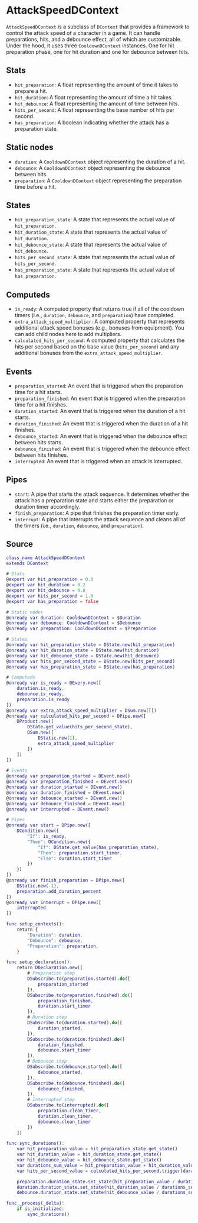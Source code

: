 # AttackSpeedDContext

`AttackSpeedDContext` is a subclass of `DContext` that provides a framework to control the attack speed of a character in a game. It can handle preparations, hits, and a debounce effect, all of which are customizable. Under the hood, it uses three `CooldownDContext` instances. One for hit preparation phase, one for hit duration and one for debounce between hits.

## Stats

- `hit_preparation`: A float representing the amount of time it takes to prepare a hit.
- `hit_duration`: A float representing the amount of time a hit takes.
- `hit_debounce`: A float representing the amount of time between hits.
- `hits_per_second`: A float representing the base number of hits per second.
- `has_preparation`: A boolean indicating whether the attack has a preparation state.

## Static nodes

- `duration`: A `CooldownDContext` object representing the duration of a hit.
- `debounce`: A `CooldownDContext` object representing the debounce between hits.
- `preparation`: A `CooldownDContext` object representing the preparation time before a hit.

## States

- `hit_preparation_state`: A state that represents the actual value of `hit_preparation`.
- `hit_duration_state`: A state that represents the actual value of `hit_duration`.
- `hit_debounce_state`: A state that represents the actual value of `hit_debounce`.
- `hits_per_second_state`: A state that represents the actual value of `hits_per_second`.
- `has_preparation_state`: A state that represents the actual value of `has_preparation`.

## Computeds

- `is_ready`: A computed property that returns true if all of the cooldown timers (i.e., `duration`, `debounce`, and `preparation`) have completed.
- `extra_attack_speed_multiplier`: A computed property that represents additional attack speed bonuses (e.g., bonuses from equipment). You can add child nodes here to add multipliers.
- `calculated_hits_per_second`: A computed property that calculates the hits per second based on the base value (`hits_per_second`) and any additional bonuses from the `extra_attack_speed_multiplier`.

## Events

- `preparation_started`: An event that is triggered when the preparation time for a hit starts.
- `preparation_finished`: An event that is triggered when the preparation time for a hit finishes.
- `duration_started`: An event that is triggered when the duration of a hit starts.
- `duration_finished`: An event that is triggered when the duration of a hit finishes.
- `debounce_started`: An event that is triggered when the debounce effect between hits starts.
- `debounce_finished`: An event that is triggered when the debounce effect between hits finishes.
- `interrupted`: An event that is triggered when an attack is interrupted.

## Pipes

- `start`: A pipe that starts the attack sequence. It determines whether the attack has a preparation state and starts either the preparation or duration timer accordingly.
- `finish_preparation`: A pipe that finishes the preparation timer early.
- `interrupt`: A pipe that interrupts the attack sequence and cleans all of the timers (i.e., `duration`, `debounce`, and `preparation`).

## Source

```gd
class_name AttackSpeedDContext
extends DContext

# Stats
@export var hit_preparation = 0.0
@export var hit_duration = 0.2
@export var hit_debounce = 0.8
@export var hits_per_second = 1.0
@export var has_preparation = false

# Static nodes
@onready var duration: CooldownDContext = $Duration
@onready var debounce: CooldownDContext = $Debounce
@onready var preparation: CooldownDContext = $Preparation

# States
@onready var hit_preparation_state = DState.new(hit_preparation)
@onready var hit_duration_state = DState.new(hit_duration)
@onready var hit_debounce_state = DState.new(hit_debounce)
@onready var hits_per_second_state = DState.new(hits_per_second)
@onready var has_preparation_state = DState.new(has_preparation)

# Computeds
@onready var is_ready = DEvery.new([
	duration.is_ready,
	debounce.is_ready,
	preparation.is_ready
])
@onready var extra_attack_speed_multiplier = DSum.new([])
@onready var calculated_hits_per_second = DPipe.new([
	DProduct.new([
		DState.get_value(hits_per_second_state),
		DSum.new([
			DStatic.new(1),
			extra_attack_speed_multiplier
		])
	])
])

# Events
@onready var preparation_started = DEvent.new()
@onready var preparation_finished = DEvent.new()
@onready var duration_started = DEvent.new()
@onready var duration_finished = DEvent.new()
@onready var debounce_started = DEvent.new()
@onready var debounce_finished = DEvent.new()
@onready var interrupted = DEvent.new()

# Pipes
@onready var start = DPipe.new([
	DCondition.new({
		"If": is_ready,
		"Then": DCondition.new({
			"If": DState.get_value(has_preparation_state),
			"Then": preparation.start_timer,
			"Else": duration.start_timer
		})
	})
])
@onready var finish_preparation = DPipe.new([
	DStatic.new(-1),
	preparation.add_duration_percent
])
@onready var interrupt = DPipe.new([
	interrupted
])

func setup_contexts():
	return {
		"Duration": duration,
		"Debounce": debounce,
		"Preparation": preparation,
	}

func setup_declaration():
	return DDeclaration.new([
		# Preparation step
		DSubscribe.to(preparation.started).do([
			preparation_started
		]),
		DSubscribe.to(preparation.finished).do([
			preparation_finished,
			duration.start_timer
		]),
		# Duration step
		DSubscribe.to(duration.started).do([
			duration_started,
		]),
		DSubscribe.to(duration.finished).do([
			duration_finished,
			debounce.start_timer
		]),
		# Debounce step
		DSubscribe.to(debounce.started).do([
			debounce_started,
		]),
		DSubscribe.to(debounce.finished).do([
			debounce_finished,
		]),
		# Interrupted step
		DSubscribe.to(interrupted).do([
			preparation.clean_timer,
			duration.clean_timer,
			debounce.clean_timer
		])
	])

func sync_durations():
	var hit_preparation_value = hit_preparation_state.get_state()
	var hit_duration_value = hit_duration_state.get_state()
	var hit_debounce_value = hit_debounce_state.get_state()
	var durations_sum_value = hit_preparation_value + hit_duration_value + hit_debounce_value
	var hits_per_second_value = calculated_hits_per_second.trigger(durations_sum_value)

	preparation.duration_state.set_state(hit_preparation_value / durations_sum_value / hits_per_second_value)
	duration.duration_state.set_state(hit_duration_value / durations_sum_value / hits_per_second_value)
	debounce.duration_state.set_state(hit_debounce_value / durations_sum_value / hits_per_second_value)

func _process(_delta):
	if is_initialized:
		sync_durations()
```
